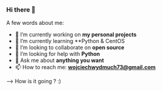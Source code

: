 ### Hi there 👋
A few words about me:
- 🔭 I’m currently working on **my personal projects**
- 🌱 I’m currently learning **Python & CentOS
- 👯 I’m looking to collaborate on **open source**
- 🤔 I’m looking for help with **Python**
- 💬 Ask me about **anything you want**
- 📫 How to reach me: **wojciechwydmuch73@gmail.com**

-->
How is it going ? :)
